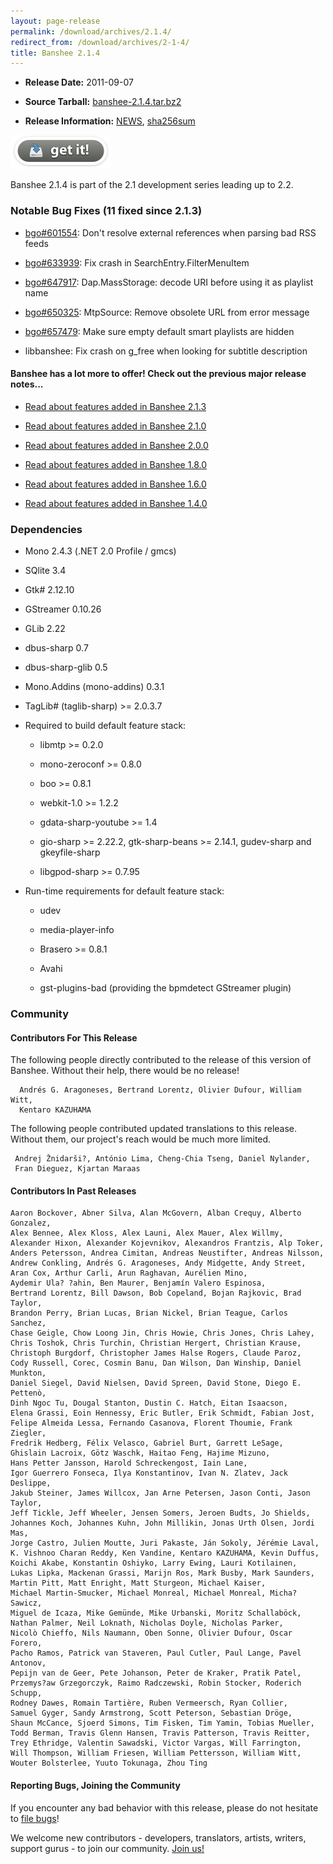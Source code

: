 ```yaml
---
layout: page-release
permalink: /download/archives/2.1.4/
redirect_from: /download/archives/2-1-4/
title: Banshee 2.1.4
---
```



	
  * **Release Date:** 2011-09-07

	
  * **Source Tarball:** [banshee-2.1.4.tar.bz2](http://ftp.gnome.org/pub/GNOME/sources/banshee/2.1/banshee-2.1.4.tar.bz2)

	
  * **Release Information:**
[NEWS](http://ftp.gnome.org/pub/GNOME/sources/banshee/2.1/banshee-2.1.4.news),
[sha256sum](http://ftp.gnome.org/pub/GNOME/sources/banshee/2.1/banshee-2.1.4.sha256sum)




[![Download Now](/images/download-button.png)](/download)






Banshee 2.1.4 is part of the 2.1 development series leading up to 2.2.





### Notable Bug Fixes (11 fixed since 2.1.3)





    
      
  * [bgo#601554](http://bugzilla.gnome.org/show_bug.cgi?id=601554): Don't resolve external references when parsing bad RSS feeds
      
  * [bgo#633939](http://bugzilla.gnome.org/show_bug.cgi?id=633939): Fix crash in SearchEntry.FilterMenuItem
      
  * [bgo#647917](http://bugzilla.gnome.org/show_bug.cgi?id=647917): Dap.MassStorage: decode URI before using it as playlist name
      
  * [bgo#650325](http://bugzilla.gnome.org/show_bug.cgi?id=650325): MtpSource: Remove obsolete URL from error message
      
  * [bgo#657479](http://bugzilla.gnome.org/show_bug.cgi?id=657479): Make sure empty default smart playlists are hidden
      
  * libbanshee: Fix crash on g_free when looking for subtitle description


  



#### Banshee has a lot more to offer! Check out the previous major release notes...





	
  * [Read about features added in Banshee 2.1.3](/download/archives/2.1.3)

	
  * [Read about features added in Banshee 2.1.0](/download/archives/2.1.0)

	
  * [Read about features added in Banshee 2.0.0](/download/archives/2.0.0)

	
  * [Read about features added in Banshee 1.8.0](/download/archives/1.8.0)

	
  * [Read about features added in Banshee 1.6.0](/download/archives/1.6.0)

	
  * [Read about features added in Banshee 1.4.0](/download/archives/1.4.0)




### Dependencies





	
  * Mono 2.4.3 (.NET 2.0 Profile / gmcs)

	
  * SQlite 3.4

	
  * Gtk# 2.12.10

	
  * GStreamer 0.10.26

	
  * GLib 2.22

	
  * dbus-sharp 0.7

	
  * dbus-sharp-glib 0.5

	
  * Mono.Addins (mono-addins) 0.3.1

	
  * TagLib# (taglib-sharp) >= 2.0.3.7

	
  * Required to build default feature stack:

	
    * libmtp >= 0.2.0

	
    * mono-zeroconf >= 0.8.0

	
    * boo >= 0.8.1

	
    * webkit-1.0 >= 1.2.2

	
    * gdata-sharp-youtube >= 1.4

	
    * gio-sharp >= 2.22.2, gtk-sharp-beans >= 2.14.1, gudev-sharp and gkeyfile-sharp

	
    * libgpod-sharp >= 0.7.95




	
  * Run-time requirements for default feature stack:

	
    * udev

	
    * media-player-info

	
    * Brasero >= 0.8.1

	
    * Avahi

	
    * gst-plugins-bad (providing the bpmdetect GStreamer plugin)







### Community





#### Contributors For This Release


The following people directly contributed to the release of this version of Banshee. Without their help, there would be no release!


> 
      Andrés G. Aragoneses, Bertrand Lorentz, Olivier Dufour, William Witt,
      Kentaro KAZUHAMA




The following people contributed updated translations to this release.    Without them, our project's reach would be much more limited.


> 
     Andrej Žnidarši?, António Lima, Cheng-Chia Tseng, Daniel Nylander,
     Fran Dieguez, Kjartan Maraas






#### Contributors In Past Releases




> 
    Aaron Bockover, Abner Silva, Alan McGovern, Alban Crequy, Alberto Gonzalez,
    Alex Bennee, Alex Kloss, Alex Launi, Alex Mauer, Alex Willmy,
    Alexander Hixon, Alexander Kojevnikov, Alexandros Frantzis, Alp Toker,
    Anders Petersson, Andrea Cimitan, Andreas Neustifter, Andreas Nilsson,
    Andrew Conkling, Andrés G. Aragoneses, Andy Midgette, Andy Street,
    Aran Cox, Arthur Carli, Arun Raghavan, Aurélien Mino,
    Aydemir Ula? ?ahin, Ben Maurer, Benjamín Valero Espinosa,
    Bertrand Lorentz, Bill Dawson, Bob Copeland, Bojan Rajkovic, Brad Taylor,
    Brandon Perry, Brian Lucas, Brian Nickel, Brian Teague, Carlos Sanchez,
    Chase Geigle, Chow Loong Jin, Chris Howie, Chris Jones, Chris Lahey,
    Chris Toshok, Chris Turchin, Christian Hergert, Christian Krause,
    Christoph Burgdorf, Christopher James Halse Rogers, Claude Paroz,
    Cody Russell, Corec, Cosmin Banu, Dan Wilson, Dan Winship, Daniel Munkton,
    Daniel Siegel, David Nielsen, David Spreen, David Stone, Diego E. Pettenò,
    Dinh Ngoc Tu, Dougal Stanton, Dustin C. Hatch, Eitan Isaacson,
    Elena Grassi, Eoin Hennessy, Eric Butler, Erik Schmidt, Fabian Jost,
    Felipe Almeida Lessa, Fernando Casanova, Florent Thoumie, Frank Ziegler,
    Fredrik Hedberg, Félix Velasco, Gabriel Burt, Garrett LeSage,
    Ghislain Lacroix, Götz Waschk, Haitao Feng, Hajime Mizuno,
    Hans Petter Jansson, Harold Schreckengost, Iain Lane,
    Igor Guerrero Fonseca, Ilya Konstantinov, Ivan N. Zlatev, Jack Deslippe,
    Jakub Steiner, James Willcox, Jan Arne Petersen, Jason Conti, Jason Taylor,
    Jeff Tickle, Jeff Wheeler, Jensen Somers, Jeroen Budts, Jo Shields,
    Johannes Koch, Johannes Kuhn, John Millikin, Jonas Urth Olsen, Jordi Mas,
    Jorge Castro, Julien Moutte, Juri Pakaste, Ján Sokoly, Jérémie Laval,
    K. Vishnoo Charan Reddy, Ken Vandine, Kentaro KAZUHAMA, Kevin Duffus,
    Koichi Akabe, Konstantin Oshiyko, Larry Ewing, Lauri Kotilainen,
    Lukas Lipka, Mackenan Grassi, Marijn Ros, Mark Busby, Mark Saunders,
    Martin Pitt, Matt Enright, Matt Sturgeon, Michael Kaiser,
    Michael Martin-Smucker, Michael Monreal, Michael Monreal, Micha? Sawicz,
    Miguel de Icaza, Mike Gemünde, Mike Urbanski, Moritz Schallaböck,
    Nathan Palmer, Neil Loknath, Nicholas Doyle, Nicholas Parker,
    Nicolò Chieffo, Nils Naumann, Oben Sonne, Olivier Dufour, Oscar Forero,
    Pacho Ramos, Patrick van Staveren, Paul Cutler, Paul Lange, Pavel Antonov,
    Pepijn van de Geer, Pete Johanson, Peter de Kraker, Pratik Patel,
    Przemys?aw Grzegorczyk, Raimo Radczewski, Robin Stocker, Roderich Schupp,
    Rodney Dawes, Romain Tartière, Ruben Vermeersch, Ryan Collier,
    Samuel Gyger, Sandy Armstrong, Scott Peterson, Sebastian Dröge,
    Shaun McCance, Sjoerd Simons, Tim Fisken, Tim Yamin, Tobias Mueller,
    Todd Berman, Travis Glenn Hansen, Travis Patterson, Travis Reitter,
    Trey Ethridge, Valentin Sawadski, Victor Vargas, Will Farrington,
    Will Thompson, William Friesen, William Pettersson, William Witt,
    Wouter Bolsterlee, Yuuto Tokunaga, Zhou Ting






#### Reporting Bugs, Joining the Community


If you encounter any bad behavior with this release, please do not hesitate to [file bugs](/contribute/file-bugs/)!

We welcome new contributors - developers, translators, artists, writers, support gurus - to join our community.  [Join us!](/contribute)
